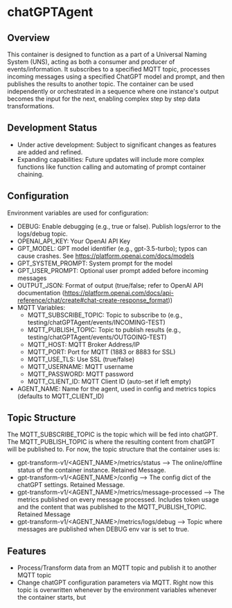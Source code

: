 # chatGPTAgent
## Overview
This container is designed to function as a part of a Universal Naming System (UNS), acting as both a consumer and producer of events/information. It subscribes to a specified MQTT topic, processes incoming messages using a specified ChatGPT model and prompt, and then publishes the results to another topic. The container can be used independently or orchestrated in a sequence where one instance's output becomes the input for the next, enabling complex step by step data transformations.

## Development Status
- Under active development: Subject to significant changes as features are added and refined.
- Expanding capabilities: Future updates will include more complex functions like function calling and automating of prompt container chaining.

## Configuration
Environment variables are used for configuration:

- DEBUG: Enable debugging (e.g., true or false). Publish logs/error to the logs/debug topic.
- OPENAI_API_KEY: Your OpenAI API Key
- GPT_MODEL: GPT model identifier (e.g., gpt-3.5-turbo); typos can cause crashes. See https://platform.openai.com/docs/models
- GPT_SYSTEM_PROMPT: System prompt for the model
- GPT_USER_PROMPT: Optional user prompt added before incoming messages
- OUTPUT_JSON: Format of output (true/false; refer to OpenAI API documentation (https://platform.openai.com/docs/api-reference/chat/create#chat-create-response_format))
- MQTT Variables:
    - MQTT_SUBSCRIBE_TOPIC: Topic to subscribe to (e.g., testing/chatGPTAgent/events/INCOMING-TEST)
    - MQTT_PUBLISH_TOPIC: Topic to publish results (e.g., testing/chatGPTAgent/events/OUTGOING-TEST)
    - MQTT_HOST: MQTT Broker Address/IP
    - MQTT_PORT: Port for MQTT (1883 or 8883 for SSL)
    - MQTT_USE_TLS: Use SSL (true/false)
    - MQTT_USERNAME: MQTT username
    - MQTT_PASSWORD: MQTT password
    - MQTT_CLIENT_ID: MQTT Client ID (auto-set if left empty)
- AGENT_NAME: Name for the agent, used in config and metrics topics (defaults to MQTT_CLIENT_ID)

## Topic Structure
The MQTT_SUBSCRIBE_TOPIC is the topic which will be fed into chatGPT. The MQTT_PUBLISH_TOPIC is where the resulting content from chatGPT will be published to.
For now, the topic structure that the container uses is:
- gpt-transform-v1/<AGENT_NAME>/metrics/status --> The online/offline status of the container instance. Retained Message.
- gpt-transform-v1/<AGENT_NAME>/config --> The config dict of the chatGPT settings. Retained Message.
- gpt-transform-v1/<AGENT_NAME>/metrics/message-processed --> The metrics published on every message processed. Includes token usage and the content that was published to the MQTT_PUBLISH_TOPIC. Retained Message
- gpt-transform-v1/<AGENT_NAME>/metrics/logs/debug --> Topic where messages are published when DEBUG env var is set to true.

## Features
- Process/Transform data from an MQTT topic and publish it to another MQTT topic
- Change chatGPT configuration parameters via MQTT. Right now this topic is overwritten whenever by the environment variables whenever the container starts, but 
